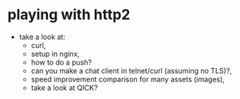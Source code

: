 # playing with http2

* take a look at:
  * curl,
  * setup in nginx,
  * how to do a push?
  * can you make a chat client in telnet/curl (assuming no TLS)?,
  * speed improvement comparison for many assets (images),
  * take a look at QICK?
